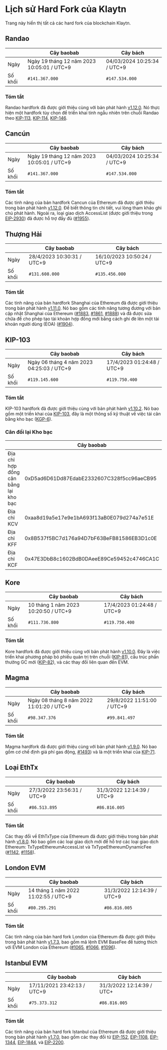 # Lịch sử Hard Fork của Klaytn

Trang này hiển thị tất cả các hard fork của blockchain Klaytn.

## Randao

| ` `     | Cây baobab                                                                 | Cây bách                                                    |
| ------- | -------------------------------------------------------------------------- | ----------------------------------------------------------- |
| Ngày    | Ngày 19 tháng 12 năm 2023 10:05:01 / UTC+9 | 04/03/2024 10:25:34 / UTC+9 |
| Số khối | `#141.367.000`                                                             | `#147.534.000`                                              |

### Tóm tắt

Randao hardfork đã được giới thiệu cùng với bản phát hành [v1.12.0](https://github.com/klaytn/klaytn/releases/tag/v1.12.0). Nó thực hiện một hardfork tùy chọn để triển khai tính ngẫu nhiên trên chuỗi Randao theo [KIP-113](https://kips.klaytn.foundation/KIPs/kip-113), [KIP-114](https://kips.klaytn.foundation/KIPs/kip-114), [KIP-146](https://kips.klaytn.foundation/KIPs/kip-146).

## Cancún

| ` `     | Cây baobab                                                                 | Cây bách                                                    |
| ------- | -------------------------------------------------------------------------- | ----------------------------------------------------------- |
| Ngày    | Ngày 19 tháng 12 năm 2023 10:05:01 / UTC+9 | 04/03/2024 10:25:34 / UTC+9 |
| Số khối | `#141.367.000`                                                             | `#147.534.000`                                              |

### Tóm tắt

Các tính năng của bản hardfork Cancun của Ethereum đã được giới thiệu trong bản phát hành [v1.12.0](https://github.com/klaytn/klaytn/releases/tag/v1.12.0). Để biết thông tin chi tiết, vui lòng tham khảo ghi chú phát hành. Ngoài ra, loại giao dịch AccessList (được giới thiệu trong [EIP-2930](https://eips.ethereum.org/EIPS/eip-2930)) đã được hỗ trợ đầy đủ ([#1955](https://github.com/klaytn/klaytn/pull/1955)).

## Thượng Hải

| ` `     | Cây baobab                                                 | Cây bách                                                    |
| ------- | ---------------------------------------------------------- | ----------------------------------------------------------- |
| Ngày    | 28/4/2023 10:30:31 / UTC+9 | 16/10/2023 10:50:24 / UTC+9 |
| Số khối | `#131.608.000`                                             | `#135.456.000`                                              |

### Tóm tắt

Các tính năng của bản hardfork Shanghai của Ethereum đã được giới thiệu trong bản phát hành [v1.11.0](https://github.com/klaytn/klaytn/releases/tag/v1.11.0). Nó bao gồm các tính năng tương đương với bản cập nhật Shanghai của Ethereum ([#1883](https://github.com/klaytn/klaytn/pull/1883), [#1861](https://github.com/klaytn/klaytn/pull/1861), [#1888](https://github.com/klaytn/klaytn/pull/1888)) và đã được sửa chữa để cho phép tạo tài khoản hợp đồng mới bằng cách ghi đè lên một tài khoản người dùng (EOA) ([#1904](https://github.com/klaytn/klaytn/pull/1904)).

## KIP-103 <a id="kip-103"></a>

| ` `     | Cây baobab                                                                | Cây bách                                                   |
| ------- | ------------------------------------------------------------------------- | ---------------------------------------------------------- |
| Ngày    | Ngày 06 tháng 4 năm 2023 04:25:03 / UTC+9 | 17/4/2023 01:24:48 / UTC+9 |
| Số khối | `#119.145.600`                                                            | `#119.750.400`                                             |

### Tóm tắt

KIP-103 hardfork đã được giới thiệu cùng với bản phát hành [v1.10.2](https://github.com/klaytn/klaytn/releases/tag/v1.10.2). Nó bao gồm một triển khai của [KIP-103](https://kips.klaytn.foundation/KIPs/kip-103), đây là một thông số kỹ thuật về việc tái cân bằng kho bạc ([KGP-6](https://govforum.klaytn.foundation/t/kgp-6-proposal-to-establish-a-sustainable-and-verifiable-klay-token-economy/157)).

### Cân đối lại Kho bạc <a id="treasury-rebalance"></a>

| ` `                                   | Cây baobab                                 | Cây bách                                   |
| ------------------------------------- | ------------------------------------------ | ------------------------------------------ |
| Địa chỉ hợp đồng cân bằng lại kho bạc | 0xD5ad6D61Dd87EdabE2332607C328f5cc96aeCB95 | 0xD5ad6D61Dd87EdabE2332607C328f5cc96aeCB95 |
| Địa chỉ KCV                           | 0xaa8d19a5e17e9e1bA693f13aB0E079d274a7e51E | 0x4f04251064274252D27D4af55BC85b68B3adD992 |
| Địa chỉ KFF                           | 0x8B537f5BC7d176a94D7bF63BeFB81586EB3D1c0E | 0x85D82D811743b4B8F3c48F3e48A1664d1FfC2C10 |
| Địa chỉ KCF                           | 0x47E3DbB8c1602BdB0DAeeE89Ce59452c4746CA1C | 0xdd4C8d805fC110369D3B148a6692F283ffBDCcd3 |

## Kore <a id="kore"></a>

| ` `     | Cây baobab                                                           | Cây bách                                                   |
| ------- | -------------------------------------------------------------------- | ---------------------------------------------------------- |
| Ngày    | 10 tháng 1 năm 2023 10:20:50 / UTC+9 | 17/4/2023 01:24:48 / UTC+9 |
| Số khối | `#111.736.800`                                                       | `#119.750.400`                                             |

### Tóm tắt

Kore hardfork đã được giới thiệu cùng với bản phát hành [v1.10.0](https://github.com/klaytn/klaytn/releases/tag/v1.10.0). Đây là việc triển khai phương pháp bỏ phiếu quản trị trên chuỗi ([KIP-81](https://kips.klaytn.foundation/KIPs/kip-81)), cấu trúc phần thưởng GC mới ([KIP-82](https://kips.klaytn.foundation/KIPs/kip-82)), và các thay đổi liên quan đến EVM.

## Magma <a id="magma"></a>

| ` `     | Cây baobab                                                                | Cây bách                                                   |
| ------- | ------------------------------------------------------------------------- | ---------------------------------------------------------- |
| Ngày    | Ngày 08 tháng 8 năm 2022 11:01:20 / UTC+9 | 29/8/2022 11:51:00 / UTC+9 |
| Số khối | `#98.347.376`                                                             | `#99.841.497`                                              |

### Tóm tắt

Magma hardfork đã được giới thiệu cùng với bản phát hành [v1.9.0](https://github.com/klaytn/klaytn/releases/tag/v1.9.0). Nó bao gồm cơ chế định giá phí gas động, [#1493](https://github.com/klaytn/klaytn/pull/1493)) và là một triển khai của [KIP-71](https://kips.klaytn.foundation/KIPs/kip-71).

## Loại EthTx <a id="eth-tx-type"></a>

| ` `     | Cây baobab                                                 | Cây bách                                                   |
| ------- | ---------------------------------------------------------- | ---------------------------------------------------------- |
| Ngày    | 27/3/2022 23:56:31 / UTC+9 | 31/3/2022 12:14:39 / UTC+9 |
| Số khối | `#86.513.895`                                              | `#86.816.005`                                              |

### Tóm tắt

Các thay đổi về EthTxType của Ethereum đã được giới thiệu trong bản phát hành [v1.8.0](https://github.com/klaytn/klaytn/releases/tag/v1.8.0). Nó bao gồm các loại giao dịch mới để hỗ trợ các loại giao dịch Ethereum: TxTypeEthereumAccessList và TxTypeEthereumDynamicFee ([#1142](https://github.com/klaytn/klaytn/pull/1142), [#1158](https://github.com/klaytn/klaytn/pull/1158)).

## London EVM <a id="london-evm"></a>

| ` `     | Cây baobab                                                           | Cây bách                                                   |
| ------- | -------------------------------------------------------------------- | ---------------------------------------------------------- |
| Ngày    | 14 tháng 1 năm 2022 11:02:55 / UTC+9 | 31/3/2022 12:14:39 / UTC+9 |
| Số khối | `#80.295.291`                                                        | `#86.816.005`                                              |

### Tóm tắt

Các tính năng của bản hard fork London của Ethereum đã được giới thiệu trong bản phát hành [v1.7.3](https://github.com/klaytn/klaytn/releases/tag/v1.7.3), bao gồm mã lệnh EVM BaseFee để tương thích với EVM London của Ethereum ([#1065](https://github.com/klaytn/klaytn/pull/1065), [#1066](https://github.com/klaytn/klaytn/pull/1066), [#1096](https://github.com/klaytn/klaytn/pull/1096)).

## Istanbul EVM <a id="istanbul-evm"></a>

| ` `     | Cây baobab                                                  | Cây bách                                                  |
| ------- | ----------------------------------------------------------- | --------------------------------------------------------- |
| Ngày    | 17/11/2021 23:42:13 / UTC+9 | 31/3/2022 12:14:39 / UTC+ |
| Số khối | `#75.373.312`                                               | `#86.816.005`                                             |

### Tóm tắt

Các tính năng của bản hard fork Istanbul của Ethereum đã được giới thiệu trong bản phát hành [v1.7.0](https://github.com/klaytn/klaytn/releases/tag/v1.7.0), bao gồm các thay đổi từ [EIP-152](https://eips.ethereum.org/EIPS/eip-152), [EIP-1108](https://eips.ethereum.org/EIPS/eip-1108), [EIP-1344](https://eips.ethereum.org/EIPS/eip-1344), [EIP-1844](https://eips.ethereum.org/EIPS/eip-1844), và [EIP-2200](https://eips.ethereum.org/EIPS/eip-2200).
